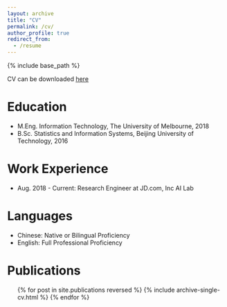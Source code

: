 ```yaml
---
layout: archive
title: "CV"
permalink: /cv/
author_profile: true
redirect_from:
  - /resume
---
```


{% include base_path %}

CV can be downloaded <a href="https://minghao-wu.github.io/files/cv/minghao-wu-cv-en.pdf"><u>here</u></a>

Education
======
* M.Eng. Information Technology, The University of Melbourne, 2018
* B.Sc. Statistics and Information Systems, Beijing University of Technology, 2016

Work Experience
======

* Aug. 2018 - Current: Research Engineer at JD.com, Inc AI Lab

Languages
======

* Chinese: Native or Bilingual Proficiency
* English: Full Professional Proficiency

Publications
======
  <ul>{% for post in site.publications reversed %}
    {% include archive-single-cv.html %}
  {% endfor %}</ul>